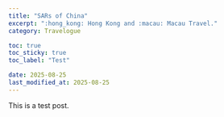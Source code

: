 ```yaml
---
title: "SARs of China"
excerpt: ":hong_kong: Hong Kong and :macau: Macau Travel."
category: Travelogue

toc: true
toc_sticky: true
toc_label: "Test"

date: 2025-08-25
last_modified_at: 2025-08-25
---
```


This is a test post.